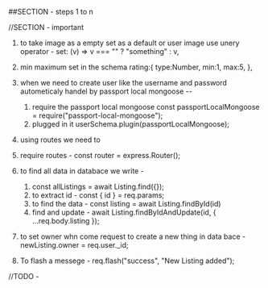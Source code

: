 ##SECTION - steps 1 to n

//SECTION - important

1.  to take image as a empty set as a default or user image use unery operator -
    set: (v) => v === "" ? "something" : v,

2.  min maximum set in the schema
    rating:{
    type:Number,
    min:1,
    max:5,
    },

3.  when we need to create user like the username and password autometicaly handel by passport local mongoose --

    1.  require the passport local mongoose
        const passportLocalMongoose = require("passport-local-mongoose");
    2.  plugged in it
        userSchema.plugin(passportLocalMongoose);

4.  using routes we need to
5.  require routes - const router = express.Router();
6. to find all data in databace we write - 
   1. const allListings = await Listing.find({});
   2. to extract id - const { id } = req.params;
   3. to find the data - const listing = await Listing.findById(id)
   4. find and update - await Listing.findByIdAndUpdate(id, { ...req.body.listing });
   
7. to set owner whn come request to create a new thing in data bace -
   newListing.owner = req.user._id;

8. To flash a messege - req.flash("success", "New Listing added");



//TODO -
